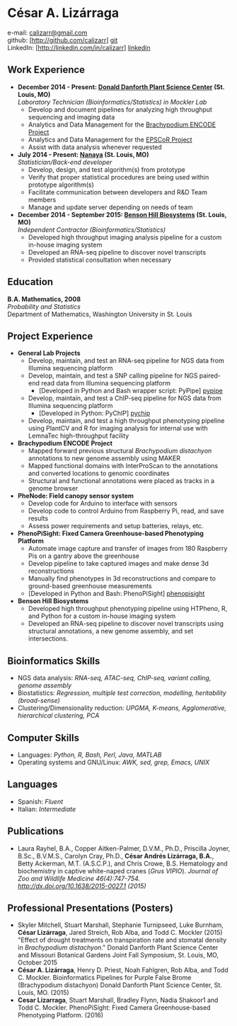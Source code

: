César A. Lizárraga
==================

e-mail: <calizarr@gmail.com>  
github: [http://github.com/calizarr] [git]  
LinkedIn: [http://linkedin.com/in/calizarr] [linkedin]

Work Experience
---------------

* **December 2014 - Present: [Donald Danforth Plant Science Center][ddpsc] (St. Louis, MO)**  
    *Laboratory Technician (Bioinformatics/Statistics) in Mockler Lab*
    * Develop and document pipelines for analyzing high throughput sequencing and imaging data
    * Analytics and Data Management for the [Brachypodium ENCODE Project][encode]
    * Analytics and Data Management for the [EPSCoR Project][EPSCoR]
    * Assist with data analysis whenever requested
* **July 2014 - Present: [Nanaya][nanaya] (St. Louis, MO)**  
    *Statistician/Back-end developer*
    * Develop, design, and test algorithm(s) from prototype
	* Verify that proper statistical procedures are being used within prototype algorithm(s)
	* Facilitate communication between developers and R&D Team members
	* Manage and update server depending on needs of team
* **December 2014 - September 2015: [Benson Hill Biosystems][BHB] (St. Louis, MO)**  
    *Independent Contractor (Bioinformatics/Statistics)*
	* Developed high throughput imaging analysis pipeline for a custom in-house imaging system
	* Developed an RNA-seq pipeline to discover novel transcripts
	* Provided statistical consultation when necessary

Education
---------

**B.A. Mathematics, 2008**  
*Probability and Statistics*  
Department of Mathematics, Washington University in St. Louis

Project Experience
------------------

* **General Lab Projects**
    * Develop, maintain, and test an RNA-seq pipeline for NGS data from Illumina sequencing platform
    * Develop, maintain, and test a SNP calling pipeline for NGS paired-end read data from Illumina sequencing platform
        - [Developed in Python and Bash wrapper script: PyPipe] [pypipe]
    * Develop, maintain, and test a ChIP-seq pipeline for NGS data from Illumina sequencing platform
        - [Developed in Python: PyChIP] [pychip]
    * Develop, maintain, and test a high throughput phenotyping pipeline using PlantCV and R for imaging analysis for internal use with LemnaTec high-throughput facility
* **Brachypodium ENCODE Project**
    * Mapped forward previous structural *Brachypodium distachyon* annotations to new genome assembly using MAKER
    * Mapped functional domains with InterProScan to the annotations and converted locations to genomic coordinates
    * Structural and functional annotations were placed as tracks in a genome browser
* **PheNode: Field canopy sensor system**
    * Develop code for Arduino to interface with sensors
    * Develop code to control Arduino from Raspberry Pi, read, and save results
    * Assess power requirements and setup batteries, relays, etc.
* **PhenoPiSight: Fixed Camera Greenhouse-based Phenotyping Platform**
    * Automate image capture and transfer of images from 180 Raspberry Pis on a gantry above the greenhouse
    * Develop pipeline to take captured images and make dense 3d reconstructions
    * Manually find phenotypes in 3d reconstructions and compare to ground-based greenhouse measurements
    * [Developed in Python and Bash: PhenoPiSight] [phenopisight]
* **Benson Hill Biosystems**
    * Developed high throughput phenotyping pipeline using HTPheno, R, and Python for a custom in-house imaging system
    * Developed an RNA-seq pipeline to discover novel transcripts using structural annotations, a new genome assembly, and set intersections. 

Bioinformatics Skills
---------------------

* NGS data analysis: *RNA-seq, ATAC-seq, ChIP-seq, variant calling, genome assembly*
* Biostatistics: *Regression, multiple test correction, modelling, heritability (broad-sense)*
* Clustering/Dimensionality reduction: *UPGMA, K-means, Agglomerative, hierarchical clustering, PCA*

Computer Skills
---------------

* Languages: *Python, R, Bash, Perl, Java, MATLAB*
* Operating systems and GNU/Linux: *AWK, sed, grep, Emacs, UNIX*

Languages
---------

* Spanish: *Fluent*
* Italian: *Intermediate*

Publications
------------

* Laura Rayhel, B.A., Copper Aitken-Palmer, D.V.M., Ph.D., Priscilla Joyner, B.Sc., B.V.M.S., Carolyn Cray, Ph.D., **César Andrés Lizárraga, B.A.**, Betty Ackerman, M.T. (A.S.C.P.), and Chris Crowe, B.S. Hematology and biochemistry in captive white-naped cranes (*Grus VIPIO*). *Journal of Zoo and Wildlife Medicine 46(4):747-754. http://dx.doi.org/10.1638/2015-0027.1 (2015)*

Professional Presentations (Posters)
--------------------------

* Skyler Mitchell, Stuart Marshall, Stephanie Turnipseed, Luke Burnham, **César Lizárraga**, Jared Streich, Rob Alba, and Todd C. Mockler (2015) "Effect of drought treatments on transpiration rate and stomatal density in *Brachypodium distachyon*." Donald Danforth Plant Science Center and Missouri Botanical Gardens Joint Fall Symposium, St. Louis, MO, October 2015
* **César A. Lizárraga**, Henry D. Priest, Noah Fahlgren, Rob Alba, and Todd C. Mockler. Bioinformatics Pipelines for Purple False Brome (Brachypodium distachyon) Donald Danforth Plant Science Center, St. Louis, MO. (2015)
* **Cesar Lizarraga**, Stuart Marshall, Bradley Flynn, Nadia Shakoor1 and Todd C. Mockler. PhenoPiSight: Fixed Camera Greenhouse-based Phenotyping Platform. (2016)

[Git]: http://github.com/calizarr
[linkedin]: http://www.linkedin.com/in/calizarr
[ddpsc]: https://www.danforthcenter.org/
[encode]: http://genomicscience.energy.gov/research/DOEUSDA/abstracts/2014mockler_abstract.shtml
[BHB]: http://www.bensonhillbio.com/
[pypipe]: https://github.com/calizarr/PyPipeline/
[pychip]: https://github.com/calizarr/PyChIP-seq
[nanaya]: http://www.nanaya.co
[EPSCoR]: https://missouriepscor.org/
[phenopisight]: https://github.com/calizarr/EPSCoR_Bramble_GH9C
